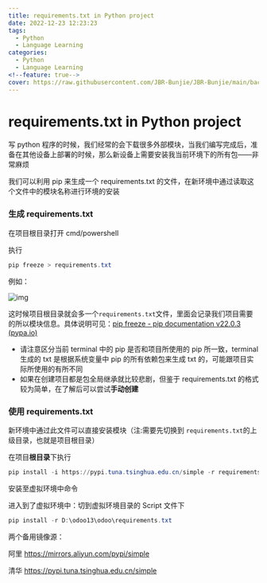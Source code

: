 ```yaml
---
title: requirements.txt in Python project
date: 2022-12-23 12:23:23
tags:
  - Python
  - Language Learning
categories:
  - Python
  - Language Learning
<!--feature: true-->
cover: https://raw.githubusercontent.com/JBR-Bunjie/JBR-Bunjie/main/back.jpg
---
```


# requirements.txt in Python project

写 python 程序的时候，我们经常的会下载很多外部模块，当我们编写完成后，准备在其他设备上部署的时候，那么新设备上需要安装我当前环境下的所有包——非常麻烦

我们可以利用 pip 来生成一个 requirements.txt 的文件，在新环境中通过读取这个文件中的模块名称进行环境的安装

### 生成 requirements.txt

在项目根目录打开 cmd/powershell

执行

```powershell
pip freeze > requirements.txt
```

例如：

![img](https://upload-images.jianshu.io/upload_images/8904450-2318a0b11dbf2fb0.png)

这时候项目根目录就会多一个`requirements.txt`文件，里面会记录我们项目需要的所以模块信息。具体说明可见：[pip freeze - pip documentation v22.0.3 (pypa.io)](https://pip.pypa.io/en/stable/cli/pip_freeze/)

- 请注意区分当前 terminal 中的 pip 是否和项目所使用的 pip 所一致，terminal 生成的 txt 是根据系统变量中 pip 的所有依赖包来生成 txt 的，可能跟项目实际所使用的有所不同
- 如果在创建项目都是包全局继承就比较悲剧，但鉴于 requirements.txt 的格式较为简单，在了解后可以尝试**手动创建**

### 使用 requirements.txt

新环境中通过此文件可以直接安装模块（注:需要先切换到 `requirements.txt`的上级目录，也就是项目根目录）

在项目**根目录**下执行

```powershell
pip install -i https://pypi.tuna.tsinghua.edu.cn/simple -r requirements.txt
```

安装至虚拟环境中命令

进入到了虚拟环境中：切到虚拟环境目录的 Script 文件下

```powershell
pip install -r D:\odoo13\odoo\requirements.txt
```

两个备用镜像源：

阿里 https://mirrors.aliyun.com/pypi/simple

清华 https://pypi.tuna.tsinghua.edu.cn/simple
